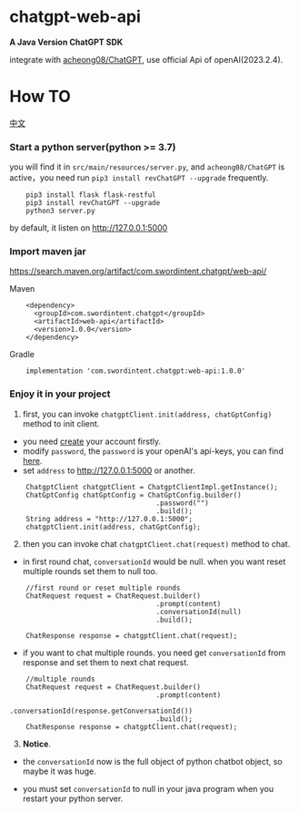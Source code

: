 # chatgpt-web-api
**A Java Version ChatGPT SDK** 

integrate with [acheong08/ChatGPT](https://github.com/acheong08/ChatGPT), use official Api of openAI(2023.2.4).

# How TO

[中文](https://github.com/swordintent/chatgpt-web-api/wiki/%E7%AE%80%E4%BB%8B)

### Start a python server(python >= 3.7)

you will find it in `src/main/resources/server.py`, and `acheong08/ChatGPT` is active，you need run `pip3 install revChatGPT --upgrade` frequently.

```
    pip3 install flask flask-restful
    pip3 install revChatGPT --upgrade
    python3 server.py
```

by default, it listen on http://127.0.0.1:5000 


### Import maven jar

https://search.maven.org/artifact/com.swordintent.chatgpt/web-api/

Maven
```
    <dependency>
      <groupId>com.swordintent.chatgpt</groupId>
      <artifactId>web-api</artifactId>
      <version>1.0.0</version>
    </dependency>
```

Gradle

```
    implementation 'com.swordintent.chatgpt:web-api:1.0.0'
```


### Enjoy it in your project


1. first, you can invoke `chatgptClient.init(address, chatGptConfig)` method to init client.

* you need [create](https://platform.openai.com/) your account firstly.
* modify `password`, the `password` is your openAI's api-keys, you can find [here](https://platform.openai.com/account/api-keys).
* set `address` to http://127.0.0.1:5000 or another.


```
    ChatgptClient chatgptClient = ChatgptClientImpl.getInstance();
    ChatGptConfig chatGptConfig = ChatGptConfig.builder()
                                    .password("")
                                    .build();
    String address = "http://127.0.0.1:5000";
    chatgptClient.init(address, chatGptConfig);
```

2. then you can invoke chat `chatgptClient.chat(request)` method to chat. 

* in first round chat, `conversationId` would be null. 
when you want reset multiple rounds set them to null too.


```
    //first round or reset multiple rounds
    ChatRequest request = ChatRequest.builder()
                                    .prompt(content)
                                    .conversationId(null)
                                    .build();
    
    ChatResponse response = chatgptClient.chat(request);

```


* if you want to chat multiple rounds. you need get `conversationId` from response and set them to next chat request. 


```
    //multiple rounds  
    ChatRequest request = ChatRequest.builder()
                                    .prompt(content)
                                    .conversationId(response.getConversationId())
                                    .build();
    ChatResponse response = chatgptClient.chat(request);
```


3. **Notice**.

* the `conversationId` now is the full object of python chatbot object, so maybe it was huge. 

* you must set `conversationId` to null in your java program when you restart your python server.



